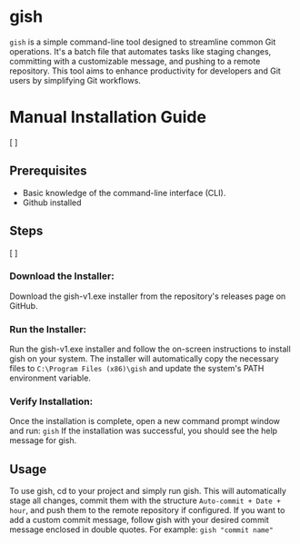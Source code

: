 # gish
`gish` is a simple command-line tool designed to streamline common Git operations. It's a batch file that automates tasks like staging changes, committing with a customizable message, and pushing to a remote repository. This tool aims to enhance productivity for developers and Git users by simplifying Git workflows.



# Manual Installation Guide
[ ]
## Prerequisites
* Basic knowledge of the command-line interface (CLI).
* Github installed


## Steps
[ ]
### Download the Installer:
Download the gish-v1.exe installer from the repository's releases page on GitHub.

### Run the Installer:
Run the gish-v1.exe installer and follow the on-screen instructions to install gish on your system. The installer will automatically copy the necessary files to `C:\Program Files (x86)\gish` and update the system's PATH environment variable.

### Verify Installation:
Once the installation is complete, open a new command prompt window and run:
```gish```
If the installation was successful, you should see the help message for gish.

## Usage
To use gish, cd to your project and simply run gish. This will automatically stage all changes, commit them with the structure
`Auto-commit + Date + hour`, and push them to the remote repository if configured.
If you want to add a custom commit message, follow gish with your desired commit message enclosed in double quotes. For example:
```gish "commit name"```
